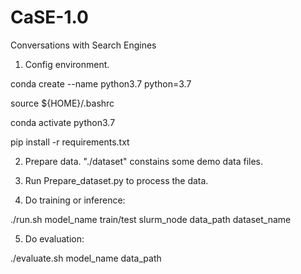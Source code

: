 # CaSE-1.0
 Conversations with Search Engines
 
 1. Config environment.
 
 conda create --name python3.7 python=3.7
 
 source ${HOME}/.bashrc
 
 conda activate python3.7
 
 pip install -r requirements.txt
 
 2. Prepare data. "./dataset" constains some demo data files.
 
 3. Run Prepare_dataset.py to process the data.
 
 4. Do training or inference: 
 
 ./run.sh model_name train/test slurm_node data_path dataset_name
 
 5. Do evaluation:
 
 ./evaluate.sh model_name data_path
 
